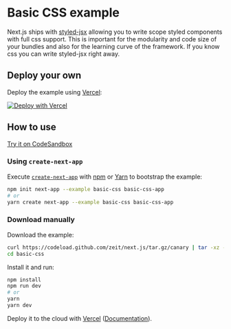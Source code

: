# Basic CSS example

Next.js ships with [styled-jsx](https://github.com/zeit/styled-jsx) allowing you to write scope styled components with full css support. This is important for the modularity and code size of your bundles and also for the learning curve of the framework. If you know css you can write styled-jsx right away.

## Deploy your own

Deploy the example using [Vercel](https://vercel.com):

[![Deploy with Vercel](https://vercel.com/button)](https://vercel.com/import/project?template=https://github.com/zeit/next.js/tree/canary/examples/basic-css)

## How to use

[Try it on CodeSandbox](https://codesandbox.io/s/github/zeit/next.js/tree/canary/examples/basic-css)

### Using `create-next-app`

Execute [`create-next-app`](https://github.com/zeit/next.js/tree/canary/packages/create-next-app) with [npm](https://docs.npmjs.com/cli/init) or [Yarn](https://yarnpkg.com/lang/en/docs/cli/create/) to bootstrap the example:

```bash
npm init next-app --example basic-css basic-css-app
# or
yarn create next-app --example basic-css basic-css-app
```

### Download manually

Download the example:

```bash
curl https://codeload.github.com/zeit/next.js/tar.gz/canary | tar -xz --strip=2 next.js-canary/examples/basic-css
cd basic-css
```

Install it and run:

```bash
npm install
npm run dev
# or
yarn
yarn dev
```

Deploy it to the cloud with [Vercel](https://vercel.com/import?filter=next.js&utm_source=github&utm_medium=readme&utm_campaign=next-example) ([Documentation](https://nextjs.org/docs/deployment)).
